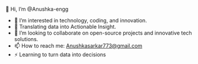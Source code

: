 👋 Hi, I’m @Anushka-engg
- 👀 I’m interested in technology, coding, and innovation.
- 🌱 Translating data into Actionable Insight.
- 💞️ I’m looking to collaborate on open-source projects and innovative tech solutions.
- 📫 How to reach me: Anushkasarkar773@gmail.com
- ⚡ Learning to turn data into decisions


<!---
Anushka-engg/Anushka-engg is a ✨ special ✨ repository because its `README.md` (this file) appears on your GitHub profile.
You can click the Preview link to take a look at your changes.
--->
